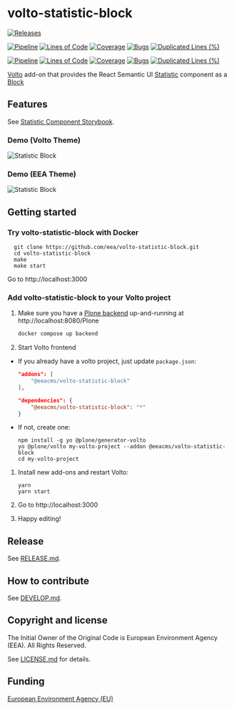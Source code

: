 # volto-statistic-block

[![Releases](https://img.shields.io/github/v/release/eea/volto-statistic-block)](https://github.com/eea/volto-statistic-block/releases)

[![Pipeline](https://ci.eionet.europa.eu/buildStatus/icon?job=volto-addons%2Fvolto-statistic-block%2Fmaster&subject=master)](https://ci.eionet.europa.eu/view/Github/job/volto-addons/job/volto-statistic-block/job/master/display/redirect)
[![Lines of Code](https://sonarqube.eea.europa.eu/api/project_badges/measure?project=volto-statistic-block-master&metric=ncloc)](https://sonarqube.eea.europa.eu/dashboard?id=volto-statistic-block-master)
[![Coverage](https://sonarqube.eea.europa.eu/api/project_badges/measure?project=volto-statistic-block-master&metric=coverage)](https://sonarqube.eea.europa.eu/dashboard?id=volto-statistic-block-master)
[![Bugs](https://sonarqube.eea.europa.eu/api/project_badges/measure?project=volto-statistic-block-master&metric=bugs)](https://sonarqube.eea.europa.eu/dashboard?id=volto-statistic-block-master)
[![Duplicated Lines (%)](https://sonarqube.eea.europa.eu/api/project_badges/measure?project=volto-statistic-block-master&metric=duplicated_lines_density)](https://sonarqube.eea.europa.eu/dashboard?id=volto-statistic-block-master)

[![Pipeline](https://ci.eionet.europa.eu/buildStatus/icon?job=volto-addons%2Fvolto-statistic-block%2Fdevelop&subject=develop)](https://ci.eionet.europa.eu/view/Github/job/volto-addons/job/volto-statistic-block/job/develop/display/redirect)
[![Lines of Code](https://sonarqube.eea.europa.eu/api/project_badges/measure?project=volto-statistic-block-develop&metric=ncloc)](https://sonarqube.eea.europa.eu/dashboard?id=volto-statistic-block-develop)
[![Coverage](https://sonarqube.eea.europa.eu/api/project_badges/measure?project=volto-statistic-block-develop&metric=coverage)](https://sonarqube.eea.europa.eu/dashboard?id=volto-statistic-block-develop)
[![Bugs](https://sonarqube.eea.europa.eu/api/project_badges/measure?project=volto-statistic-block-develop&metric=bugs)](https://sonarqube.eea.europa.eu/dashboard?id=volto-statistic-block-develop)
[![Duplicated Lines (%)](https://sonarqube.eea.europa.eu/api/project_badges/measure?project=volto-statistic-block-develop&metric=duplicated_lines_density)](https://sonarqube.eea.europa.eu/dashboard?id=volto-statistic-block-develop)

[Volto](https://github.com/plone/volto) add-on that provides the React Semantic UI [Statistic](https://react.semantic-ui.com/views/statistic) component as a [Block](https://6.docs.plone.org/volto/blocks/)

## Features

See [Statistic Component Storybook](https://eea.github.io/eea-storybook/?path=/story/components-statistic--default).

### Demo (Volto Theme)


![Statistic Block](https://raw.githubusercontent.com/eea/volto-statistic-block/master/docs/volto-statistic-block.gif)

### Demo (EEA Theme)

![Statistic Block](https://raw.githubusercontent.com/eea/volto-statistic-block/master/docs/eea-statistic-block.gif)

## Getting started

### Try volto-statistic-block with Docker

      git clone https://github.com/eea/volto-statistic-block.git
      cd volto-statistic-block
      make
      make start

Go to http://localhost:3000

### Add volto-statistic-block to your Volto project

1. Make sure you have a [Plone backend](https://plone.org/download) up-and-running at http://localhost:8080/Plone

   ```Bash
   docker compose up backend
   ```

1. Start Volto frontend

- If you already have a volto project, just update `package.json`:

  ```JSON
  "addons": [
      "@eeacms/volto-statistic-block"
  ],

  "dependencies": {
      "@eeacms/volto-statistic-block": "*"
  }
  ```

- If not, create one:

  ```
  npm install -g yo @plone/generator-volto
  yo @plone/volto my-volto-project --addon @eeacms/volto-statistic-block
  cd my-volto-project
  ```

1. Install new add-ons and restart Volto:

   ```
   yarn
   yarn start
   ```

1. Go to http://localhost:3000

1. Happy editing!

## Release

See [RELEASE.md](https://github.com/eea/volto-statistic-block/blob/master/RELEASE.md).

## How to contribute

See [DEVELOP.md](https://github.com/eea/volto-statistic-block/blob/master/DEVELOP.md).

## Copyright and license

The Initial Owner of the Original Code is European Environment Agency (EEA).
All Rights Reserved.

See [LICENSE.md](https://github.com/eea/volto-statistic-block/blob/master/LICENSE.md) for details.

## Funding

[European Environment Agency (EU)](http://eea.europa.eu)
